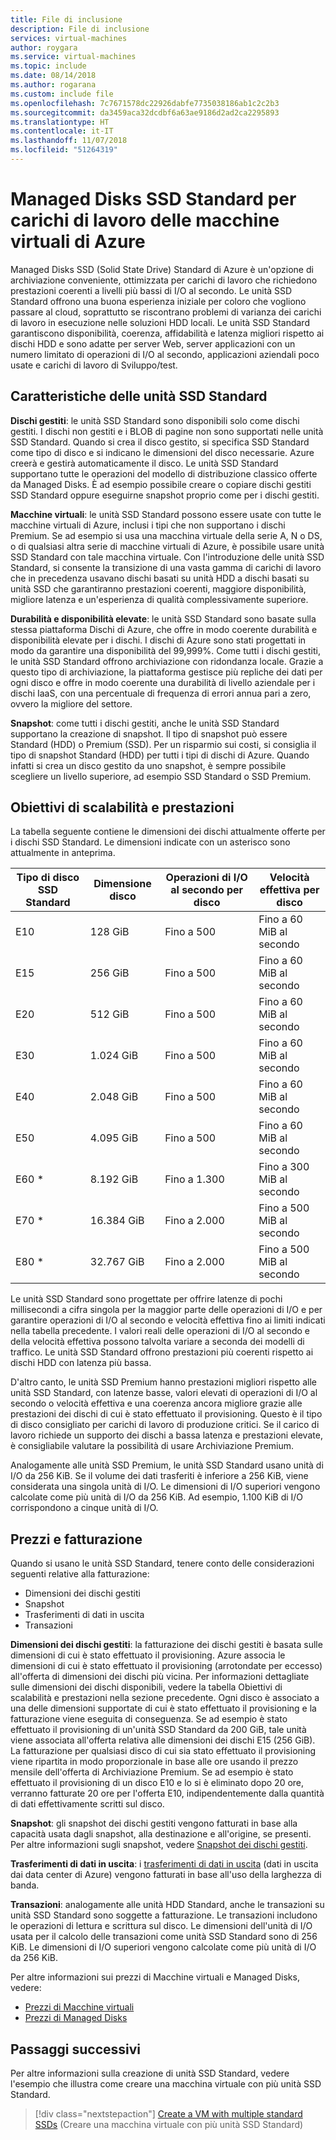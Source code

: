 ```yaml
---
title: File di inclusione
description: File di inclusione
services: virtual-machines
author: roygara
ms.service: virtual-machines
ms.topic: include
ms.date: 08/14/2018
ms.author: rogarana
ms.custom: include file
ms.openlocfilehash: 7c7671578dc22926dabfe7735038186ab1c2c2b3
ms.sourcegitcommit: da3459aca32dcdbf6a63ae9186d2ad2ca2295893
ms.translationtype: HT
ms.contentlocale: it-IT
ms.lasthandoff: 11/07/2018
ms.locfileid: "51264319"
---
```

# <a name="standard-ssd-managed-disks-for-azure-virtual-machine-workloads"></a>Managed Disks SSD Standard per carichi di lavoro delle macchine virtuali di Azure

Managed Disks SSD (Solid State Drive) Standard di Azure è un'opzione di archiviazione conveniente, ottimizzata per carichi di lavoro che richiedono prestazioni coerenti a livelli più bassi di I/O al secondo. Le unità SSD Standard offrono una buona esperienza iniziale per coloro che vogliono passare al cloud, soprattutto se riscontrano problemi di varianza dei carichi di lavoro in esecuzione nelle soluzioni HDD locali. Le unità SSD Standard garantiscono disponibilità, coerenza, affidabilità e latenza migliori rispetto ai dischi HDD e sono adatte per server Web, server applicazioni con un numero limitato di operazioni di I/O al secondo, applicazioni aziendali poco usate e carichi di lavoro di Sviluppo/test.

## <a name="standard-ssd-features"></a>Caratteristiche delle unità SSD Standard

**Dischi gestiti**: le unità SSD Standard sono disponibili solo come dischi gestiti. I dischi non gestiti e i BLOB di pagine non sono supportati nelle unità SSD Standard. Quando si crea il disco gestito, si specifica SSD Standard come tipo di disco e si indicano le dimensioni del disco necessarie. Azure creerà e gestirà automaticamente il disco.
Le unità SSD Standard supportano tutte le operazioni del modello di distribuzione classico offerte da Managed Disks. È ad esempio possibile creare o copiare dischi gestiti SSD Standard oppure eseguirne snapshot proprio come per i dischi gestiti.

**Macchine virtuali**: le unità SSD Standard possono essere usate con tutte le macchine virtuali di Azure, inclusi i tipi che non supportano i dischi Premium. Se ad esempio si usa una macchina virtuale della serie A, N o DS, o di qualsiasi altra serie di macchine virtuali di Azure, è possibile usare unità SSD Standard con tale macchina virtuale. Con l'introduzione delle unità SSD Standard, si consente la transizione di una vasta gamma di carichi di lavoro che in precedenza usavano dischi basati su unità HDD a dischi basati su unità SSD che garantiranno prestazioni coerenti, maggiore disponibilità, migliore latenza e un'esperienza di qualità complessivamente superiore.

**Durabilità e disponibilità elevate**: le unità SSD Standard sono basate sulla stessa piattaforma Dischi di Azure, che offre in modo coerente durabilità e disponibilità elevate per i dischi. I dischi di Azure sono stati progettati in modo da garantire una disponibilità del 99,999%. Come tutti i dischi gestiti, le unità SSD Standard offrono archiviazione con ridondanza locale. Grazie a questo tipo di archiviazione, la piattaforma gestisce più repliche dei dati per ogni disco e offre in modo coerente una durabilità di livello aziendale per i dischi IaaS, con una percentuale di frequenza di errori annua pari a zero, ovvero la migliore del settore.

**Snapshot**: come tutti i dischi gestiti, anche le unità SSD Standard supportano la creazione di snapshot. Il tipo di snapshot può essere Standard (HDD) o Premium (SSD). Per un risparmio sui costi, si consiglia il tipo di snapshot Standard (HDD) per tutti i tipi di dischi di Azure. Quando infatti si crea un disco gestito da uno snapshot, è sempre possibile scegliere un livello superiore, ad esempio SSD Standard o SSD Premium.

## <a name="scalability-and-performance-targets"></a>Obiettivi di scalabilità e prestazioni

La tabella seguente contiene le dimensioni dei dischi attualmente offerte per i dischi SSD Standard. Le dimensioni indicate con un asterisco sono attualmente in anteprima.

|Tipo di disco SSD Standard  |Dimensione disco  |Operazioni di I/O al secondo per disco  |Velocità effettiva per disco  |
|---------|---------|---------|---------|
|E10     |128 GiB         |Fino a 500         |Fino a 60 MiB al secondo         |
|E15     |256 GiB         |Fino a 500         |Fino a 60 MiB al secondo         |
|E20     |512 GiB         |Fino a 500         |Fino a 60 MiB al secondo         |
|E30     |1.024 GiB       |Fino a 500         |Fino a 60 MiB al secondo         |
|E40     |2.048 GiB       |Fino a 500         |Fino a 60 MiB al secondo         |
|E50     |4.095 GiB       |Fino a 500         |Fino a 60 MiB al secondo         |
|E60 *     |8.192 GiB       |Fino a 1.300       |Fino a 300 MiB al secondo        |
|E70 *    |16.384 GiB      |Fino a 2.000       |Fino a 500 MiB al secondo        |
|E80 *    |32.767 GiB      |Fino a 2.000       |Fino a 500 MiB al secondo        |

Le unità SSD Standard sono progettate per offrire latenze di pochi millisecondi a cifra singola per la maggior parte delle operazioni di I/O e per garantire operazioni di I/O al secondo e velocità effettiva fino ai limiti indicati nella tabella precedente. I valori reali delle operazioni di I/O al secondo e della velocità effettiva possono talvolta variare a seconda dei modelli di traffico. Le unità SSD Standard offrono prestazioni più coerenti rispetto ai dischi HDD con latenza più bassa.

D'altro canto, le unità SSD Premium hanno prestazioni migliori rispetto alle unità SSD Standard, con latenze basse, valori elevati di operazioni di I/O al secondo o velocità effettiva e una coerenza ancora migliore grazie alle prestazioni dei dischi di cui è stato effettuato il provisioning. Questo è il tipo di disco consigliato per carichi di lavoro di produzione critici. Se il carico di lavoro richiede un supporto dei dischi a bassa latenza e prestazioni elevate, è consigliabile valutare la possibilità di usare Archiviazione Premium.

Analogamente alle unità SSD Premium, le unità SSD Standard usano unità di I/O da 256 KiB. Se il volume dei dati trasferiti è inferiore a 256 KiB, viene considerata una singola unità di I/O. Le dimensioni di I/O superiori vengono calcolate come più unità di I/O da 256 KiB. Ad esempio, 1.100 KiB di I/O corrispondono a cinque unità di I/O.

## <a name="pricing-and-billing"></a>Prezzi e fatturazione

Quando si usano le unità SSD Standard, tenere conto delle considerazioni seguenti relative alla fatturazione:

- Dimensioni dei dischi gestiti
- Snapshot
- Trasferimenti di dati in uscita
- Transazioni

**Dimensioni dei dischi gestiti**: la fatturazione dei dischi gestiti è basata sulle dimensioni di cui è stato effettuato il provisioning. Azure associa le dimensioni di cui è stato effettuato il provisioning (arrotondate per eccesso) all'offerta di dimensioni dei dischi più vicina. Per informazioni dettagliate sulle dimensioni dei dischi disponibili, vedere la tabella Obiettivi di scalabilità e prestazioni nella sezione precedente. Ogni disco è associato a una delle dimensioni supportate di cui è stato effettuato il provisioning e la fatturazione viene eseguita di conseguenza. Se ad esempio è stato effettuato il provisioning di un'unità SSD Standard da 200 GiB, tale unità viene associata all'offerta relativa alle dimensioni dei dischi E15 (256 GiB). La fatturazione per qualsiasi disco di cui sia stato effettuato il provisioning viene ripartita in modo proporzionale in base alle ore usando il prezzo mensile dell'offerta di Archiviazione Premium. Se ad esempio è stato effettuato il provisioning di un disco E10 e lo si è eliminato dopo 20 ore, verranno fatturate 20 ore per l'offerta E10, indipendentemente dalla quantità di dati effettivamente scritti sul disco.

**Snapshot**: gli snapshot dei dischi gestiti vengono fatturati in base alla capacità usata dagli snapshot, alla destinazione e all'origine, se presenti. Per altre informazioni sugli snapshot, vedere [Snapshot dei dischi gestiti](https://docs.microsoft.com/azure/virtual-machines/windows/managed-disks-overview#managed-disk-snapshots).

**Trasferimenti di dati in uscita**: i [trasferimenti di dati in uscita](https://azure.microsoft.com/pricing/details/bandwidth/) (dati in uscita dai data center di Azure) vengono fatturati in base all'uso della larghezza di banda.

**Transazioni**: analogamente alle unità HDD Standard, anche le transazioni su unità SSD Standard sono soggette a fatturazione. Le transazioni includono le operazioni di lettura e scrittura sul disco. Le dimensioni dell'unità di I/O usata per il calcolo delle transazioni come unità SSD Standard sono di 256 KiB. Le dimensioni di I/O superiori vengono calcolate come più unità di I/O da 256 KiB.

Per altre informazioni sui prezzi di Macchine virtuali e Managed Disks, vedere:

- [Prezzi di Macchine virtuali](https://azure.microsoft.com/pricing/details/virtual-machines/linux/)
- [Prezzi di Managed Disks](https://azure.microsoft.com/pricing/details/managed-disks/)

## <a name="next-steps"></a>Passaggi successivi

Per altre informazioni sulla creazione di unità SSD Standard, vedere l'esempio che illustra come creare una macchina virtuale con più unità SSD Standard.

> [!div class="nextstepaction"]
> [Create a VM with multiple standard SSDs](https://github.com/azure/azure-quickstart-templates/tree/master/101-vm-with-standardssd-disk/) (Creare una macchina virtuale con più unità SSD Standard)